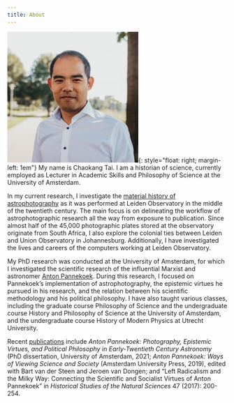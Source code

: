 ```yaml
---
title: About
---
```

![Profile photo of Chaokang Tai](images/chaokang-300x300.jpg){: style="float: right; margin-left: 1em"}
My name is Chaokang Tai. I am a historian of science, currently employed as Lecturer in Academic Skills and Philosophy of Science at the University of Amsterdam.

In my current research, I investigate the [material history of astrophotography](astrophotography) as it was performed at Leiden Observatory in the middle of the twentieth century. The main focus is on delineating the workflow of astrophotographic research all the way from exposure to publication. Since almost half of the 45,000 photographic plates stored at the observatory originate from South Africa, I also explore the colonial ties between Leiden and Union Observatory in Johannesburg. Additionally, I have investigated the lives and careers of the computers working at Leiden Observatory. 

My PhD research was conducted at the University of Amsterdam, for which I investigated the scientific research of the influential Marxist and astronomer [Anton Pannekoek](pannekoek). During this research, I focused on Pannekoek’s implementation of astrophotography, the epistemic virtues he pursued in his research, and the relation between his scientific methodology and his political philosophy. I have also taught various classes, including the graduate course Philosophy of Science and the undergraduate course History and Philosophy of Science at the University of Amsterdam, and the undergraduate course History of Modern Physics at Utrecht University.

Recent [publications](publications) include _Anton Pannekoek: Photography, Epistemic Virtues, and Political Philosophy in Early-Twentieth Century Astronomy_ (PhD dissertation, University of Amsterdam, 2021; _Anton Pannekoek: Ways of Viewing Science and Society_ (Amsterdam University Press, 2019), edited with Bart van der Steen and Jeroen van Dongen; and “Left Radicalism and the Milky Way: Connecting the Scientific and Socialist Virtues of Anton Pannekoek” in _Historical Studies of the Natural Sciences_ 47 (2017): 200-254.
